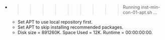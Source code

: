 * >>>>>>>>> Running inst-min-con-01-apt.sh ...
  * Set APT to use local repository first.
  * Set APT to skip installing recommended packages.
  * Disk size = 891260K. Space Used = 12K. Runtime = 00:00:00:00.
